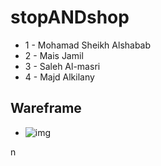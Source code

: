 # stopANDshop

- 1 - Mohamad Sheikh Alshabab
- 2 - Mais Jamil 
- 3 - Saleh Al-masri  
- 4 - Majd Alkilany 

## Wareframe

- ![img](https://ibb.co/p27dB1w)

n
